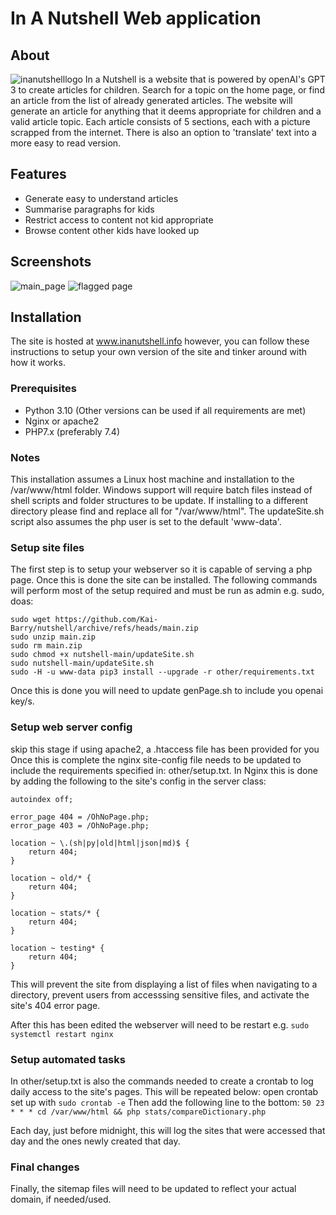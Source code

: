 # In A Nutshell Web application

## About

![inanutshelllogo](https://user-images.githubusercontent.com/88063818/196578827-fdbd4475-dd75-42d3-b4cd-18727f7f4a18.png)
In a Nutshell is a website that is powered by openAI's GPT 3 to create articles for children. Search for a topic on the home page, or find an article from the list of already generated articles. The website will generate an article for anything that it deems appropriate for children and a valid article topic. Each article consists of 5 sections, each with a picture scrapped from the internet. There is also an option to 'translate' text into a more easy to read version.

## Features

- Generate easy to understand articles
- Summarise paragraphs for kids
- Restrict access to content not kid appropriate
- Browse content other kids have looked up

## Screenshots

![main_page](https://i.imgur.com/KoGpxol.png)
![flagged page](https://user-images.githubusercontent.com/88063818/196042984-d651d11e-5a45-404c-9672-27b3df030ebc.PNG)

## Installation

The site is hosted at www.inanutshell.info however, you can follow these instructions to setup your own version of the site and tinker around with how it works.

### Prerequisites

- Python 3.10 (Other versions can be used if all requirements are met)
- Nginx or apache2
- PHP7.x (preferably 7.4)

### Notes

This installation assumes a Linux host machine and installation to the /var/www/html folder.
Windows support will require batch files instead of shell scripts and folder structures to be update.
If installing to a different directory please find and replace all for "/var/www/html".
The updateSite.sh script also assumes the php user is set to the default 'www-data'.

### Setup site files

The first step is to setup your webserver so it is capable of serving a php page.
Once this is done the site can be installed.
The following commands will perform most of the setup required and must be run as admin e.g. sudo, doas:
```
sudo wget https://github.com/Kai-Barry/nutshell/archive/refs/heads/main.zip
sudo unzip main.zip
sudo rm main.zip
sudo chmod +x nutshell-main/updateSite.sh
sudo nutshell-main/updateSite.sh
sudo -H -u www-data pip3 install --upgrade -r other/requirements.txt
```

Once this is done you will need to update genPage.sh to include you openai key/s.

### Setup web server config

skip this stage if using apache2, a .htaccess file has been provided for you
Once this is complete the nginx  site-config file needs to be updated to include the requirements specified in: other/setup.txt.
In Nginx this is done by adding the following to the site's config in the server class:
```
autoindex off;

error_page 404 = /OhNoPage.php;
error_page 403 = /OhNoPage.php;

location ~ \.(sh|py|old|html|json|md)$ {
    return 404;
}

location ~ old/* {
    return 404;
}

location ~ stats/* {
    return 404;
}

location ~ testing* {
    return 404;
}
```
This will prevent the site from displaying a list of files when navigating to a directory, prevent users from accesssing sensitive files, and activate the site's 404 error page.

After this has been edited the webserver will need to be restart e.g. `sudo systemctl restart nginx`

### Setup automated tasks

In other/setup.txt is also the commands needed to create a crontab to log daily access to the site's pages.
This will be repeated below:
open crontab set up with
`sudo crontab -e`
Then add the following line to the bottom:
`50 23 * * * cd /var/www/html && php stats/compareDictionary.php`

Each day, just before midnight, this will log the sites that were accessed that day and the ones newly created that day.

### Final changes

Finally, the sitemap files will need to be updated to reflect your actual domain, if needed/used.
